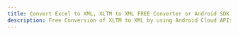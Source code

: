 ---title: Convert Excel to XML, XLTM to XML FREE Converter or Android SDKdescription: Free Conversion of XLTM to XML by using Android Cloud APIs & SDKs. Also Create, Edit & Render Microsoft Excel, CSV and SpreadsheetML worksheets or spreadsheet in the Cloud.---